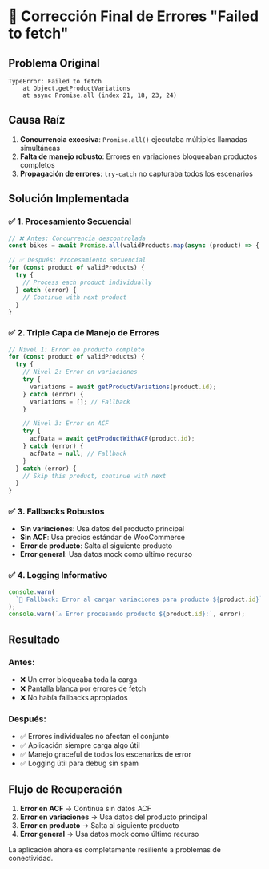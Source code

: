 # 🔧 Corrección Final de Errores "Failed to fetch"

## Problema Original

```
TypeError: Failed to fetch
    at Object.getProductVariations
    at async Promise.all (index 21, 18, 23, 24)
```

## Causa Raíz

1. **Concurrencia excesiva**: `Promise.all()` ejecutaba múltiples llamadas simultáneas
2. **Falta de manejo robusto**: Errores en variaciones bloqueaban productos completos
3. **Propagación de errores**: `try-catch` no capturaba todos los escenarios

## Solución Implementada

### ✅ 1. Procesamiento Secuencial

```typescript
// ❌ Antes: Concurrencia descontrolada
const bikes = await Promise.all(validProducts.map(async (product) => {

// ✅ Después: Procesamiento secuencial
for (const product of validProducts) {
  try {
    // Process each product individually
  } catch (error) {
    // Continue with next product
  }
}
```

### ✅ 2. Triple Capa de Manejo de Errores

```typescript
// Nivel 1: Error en producto completo
for (const product of validProducts) {
  try {
    // Nivel 2: Error en variaciones
    try {
      variations = await getProductVariations(product.id);
    } catch (error) {
      variations = []; // Fallback
    }

    // Nivel 3: Error en ACF
    try {
      acfData = await getProductWithACF(product.id);
    } catch (error) {
      acfData = null; // Fallback
    }
  } catch (error) {
    // Skip this product, continue with next
  }
}
```

### ✅ 3. Fallbacks Robustos

- **Sin variaciones**: Usa datos del producto principal
- **Sin ACF**: Usa precios estándar de WooCommerce
- **Error de producto**: Salta al siguiente producto
- **Error general**: Usa datos mock como último recurso

### ✅ 4. Logging Informativo

```typescript
console.warn(
  `🔄 Fallback: Error al cargar variaciones para producto ${product.id}`,
);
console.warn(`⚠️ Error procesando producto ${product.id}:`, error);
```

## Resultado

### Antes:

- ❌ Un error bloqueaba toda la carga
- ❌ Pantalla blanca por errores de fetch
- ❌ No había fallbacks apropiados

### Después:

- ✅ Errores individuales no afectan el conjunto
- ✅ Aplicación siempre carga algo útil
- ✅ Manejo graceful de todos los escenarios de error
- ✅ Logging útil para debug sin spam

## Flujo de Recuperación

1. **Error en ACF** → Continúa sin datos ACF
2. **Error en variaciones** → Usa datos del producto principal
3. **Error en producto** → Salta al siguiente producto
4. **Error general** → Usa datos mock como último recurso

La aplicación ahora es completamente resiliente a problemas de conectividad.
